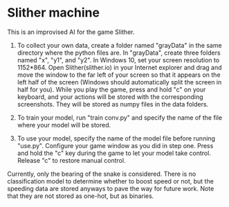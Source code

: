 # Slither machine

This is an improvised AI for the game Slither.

1) To collect your own data, create a folder named "grayData" in the same directory where the python files are. In "grayData", create three folders named "x", "y1", and "y2". In Windows 10, set your screen resolution to 1152*864. Open Slither(slither.io) in your Internet explorer and drag and move the window to the far left of your screen so that it appears on the left half of the screen (Windows should automatically split the screen in half for you). While you play the game, press and hold "c" on your keyboard, and your actions will be stored with the corresponding screenshots. They will be stored as numpy files in the data folders.

2) To train your model, run "train conv.py" and specify the name of the file where your model will be stored.

3) To use your model, specify the name of the model file before running "use.py". Configure your game window as you did in step one. Press and hold the "c" key during the game to let your model take control. Release "c" to restore manual control.

Currently, only the bearing of the snake is considered. There is no classification model to determine whether to boost speed or not, but the speeding data are stored anyways to pave the way for future work. Note that they are not stored as one-hot, but as binaries.
